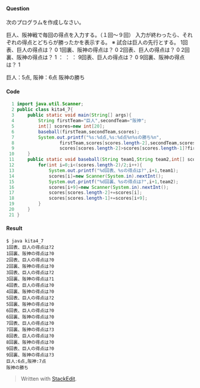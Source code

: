 #### Question
次のプログラムを作成しなさい。

巨人、阪神戦で毎回の得点を入力する。（１回～９回）
入力が終わったら、それぞれの得点とどちらが勝ったかを表示する。
※ 	試合は巨人の先行とする。
1回表、巨人の得点は？ 0
1回裏、阪神の得点は？ 0
2回表、巨人の得点は？ 0
2回裏、阪神の得点は？ 1
    ：
    ：
    ：
9回表、巨人の得点は？ 0
9回裏、阪神の得点は？ 1

巨人：5点, 阪神：6点
阪神の勝ち
#### Code
~~~java
  1 import java.util.Scanner;
  2 public class kita4_7{
  3     public static void main(String[] args){
  4         String firstTeam="巨人",secondTeam="阪神";
  5         int[] scores=new int[20];
  6         baseball(firstTeam,secondTeam,scores);
  7         System.out.printf("%s:%d点,%s:%d点%n%sの勝ち%n",
  8                 firstTeam,scores[scores.length-2],secondTeam,scores[scores.length-1],
  9                 scores[scores.length-2]>scores[scores.length-1]?firstTeam:secondTeam);
 10     }
 11     public static void baseball(String team1,String team2,int[] scores){
 12         for(int i=0;i<(scores.length-2)/2;i++){
 13             System.out.printf("%d回表、%sの得点は?",i+1,team1);
 14             scores[i]=new Scanner(System.in).nextInt();
 15             System.out.printf("%d回裏、%sの得点は?",i+1,team2);
 16             scores[i+9]=new Scanner(System.in).nextInt();
 17             scores[scores.length-2]+=scores[i];
 18             scores[scores.length-1]+=scores[i+9];
 19         }
 20     }
 21 }

~~~
#### Result
~~~
$ java kita4_7
1回表、巨人の得点は?2
1回裏、阪神の得点は?0
2回表、巨人の得点は?0
2回裏、阪神の得点は?0
3回表、巨人の得点は?2
3回裏、阪神の得点は?1
4回表、巨人の得点は?0
4回裏、阪神の得点は?0
5回表、巨人の得点は?2
5回裏、阪神の得点は?0
6回表、巨人の得点は?0
6回裏、阪神の得点は?0
7回表、巨人の得点は?0
7回裏、阪神の得点は?3
8回表、巨人の得点は?0
8回裏、阪神の得点は?0
9回表、巨人の得点は?0
9回裏、阪神の得点は?3
巨人:6点,阪神:7点
阪神の勝ち
~~~
> Written with [StackEdit](https://stackedit.io/).

